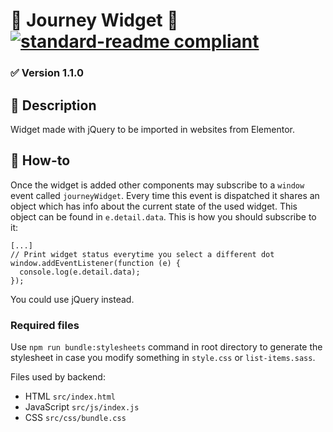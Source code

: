 # 🚀 Journey Widget 🚀 [![standard-readme compliant](https://img.shields.io/badge/readme%20style-standard-brightgreen.svg?style=flat-square)](https://github.com/RichardLitt/standard-readme)

### ✅ Version 1.1.0

## 🔖 Description

Widget made with jQuery to be imported in websites from Elementor.

## 📖 How-to

Once the widget is added other components may subscribe to a `window` event called `journeyWidget`. Every time this event is dispatched it shares an object which has info about the current state of the used widget. This object can be found in `e.detail.data`. This is how you should subscribe to it:

```
[...]
// Print widget status everytime you select a different dot
window.addEventListener(function (e) {
  console.log(e.detail.data);
});
```

You could use jQuery instead.

### Required files

Use `npm run bundle:stylesheets` command in root directory to generate the stylesheet in case you modify something in `style.css` or `list-items.sass`.

Files used by backend:

- HTML `src/index.html`
- JavaScript `src/js/index.js`
- CSS `src/css/bundle.css`
